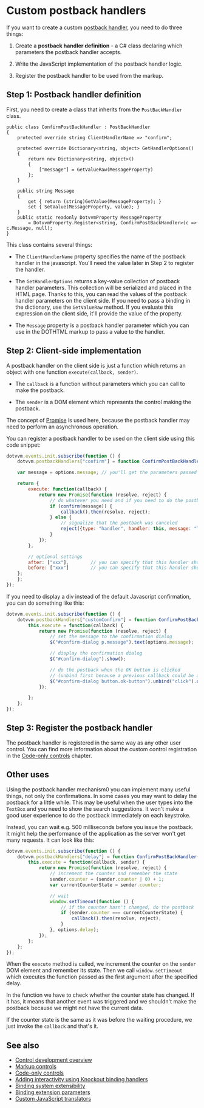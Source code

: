# Custom postback handlers

If you want to create a custom [postback handler](~/pages/concepts/respond-to-user-actions/postback-handlers), you need to do three things:

1. Create a **postback handler definition** - a C# class declaring which parameters the postback handler accepts.

2. Write the JavaScript implementation of the postback handler logic.

3. Register the postback handler to be used from the markup.

## Step 1: Postback handler definition

First, you need to create a class that inherits from the `PostBackHandler` class.

```CSHARP
public class ConfirmPostBackHandler : PostBackHandler
{
    protected override string ClientHandlerName => "confirm";

    protected override Dictionary<string, object> GetHandlerOptions()
    {
        return new Dictionary<string, object>()
        {
            ["message"] = GetValueRaw(MessageProperty)
        };
    }

    public string Message
    {
        get { return (string)GetValue(MessageProperty); }
        set { SetValue(MessageProperty, value); }
    }
    public static readonly DotvvmProperty MessageProperty
        = DotvvmProperty.Register<string, ConfirmPostBackHandler>(c => c.Message, null);	
}
```

This class contains several things:

* The `ClientHandlerName` property specifies the name of the postback handler in the javascript. You'll need the value later in Step 2 to register the handler.

* The `GetHandlerOptions` returns a key-value collection of postback handler parameters. This collection will be serialized and placed in the HTML page. Thanks to this, you can read the values of the postback handler parameters on the client side. If you need to pass a binding in the dictionary, use the `GetValueRaw` method. If you evaluate this expression on the client side, it'll provide the value of the property.

* The `Message` property is a postback handler parameter which you can use in the DOTHTML markup to pass a value to the handler.

## Step 2: Client-side implementation

A postback handler on the client side is just a function which returns an object with one function `execute(callback, sender)`. 

* The `callback` is a function without parameters which you can call to make the postback.

* The `sender` is a DOM element which represents the control making the postback.

The concept of [Promise](https://developer.mozilla.org/en-US/docs/Web/JavaScript/Reference/Global_Objects/Promise) is used here, because the postback handler may need to perform an asynchronous operation.

You can register a postback handler to be used on the client side using this code snippet:

```JAVASCRIPT
dotvvm.events.init.subscribe(function () {
    dotvvm.postbackHandlers["confirm"] = function ConfirmPostBackHandler(options) {

    var message = options.message; // you'll get the parameters passed to the handler in the options object

    return {
        execute: function(callback) {
            return new Promise(function (resolve, reject) {
                // do whatever you need and if you need to do the postback, invoke the 'callback()' function
                if (confirm(message)) {
                    callback().then(resolve, reject);
                } else {
                    // signalize that the postback was canceled
                    reject({type: "handler", handler: this, message: "The postback was aborted by user."});
                }
            });
        },

        // optional settings
        after: ["xxx"],        // you can specify that this handler should be launched after some other handler
        before: ["xxx"]        // you can specify that this handler should be launched before some other handler
    };
    };
});
```

If you need to display a div instead of the default Javascript confirmation, you can do something like this:

```JAVASCRIPT
dotvvm.events.init.subscribe(function () {
    dotvvm.postbackHandlers["customConfirm"] = function ConfirmPostBackHandler(options) {
        this.execute = function(callback) {
            return new Promise(function (resolve, reject) {
                // set the message to the confirmation dialog
                $("#confirm-dialog p.message").text(options.message);

                // display the confirmation dialog
                $("#confirm-dialog").show();

                // do the postback when the OK button is clicked
                // (unbind first because a previous callback could be attached to the event)
                $("#confirm-dialog button.ok-button").unbind("click").on("click", function() { callback().then(resolve, reject) });
            });

        };
    };
});
```

## Step 3: Register the postback handler

The postback handler is registered in the same way as any other user control. You can find more information about the custom 
control registration in the [Code-only controls](code-only-controls) chapter.

## Other uses

Using the postback handler mechanism0 you can implement many useful things, not only the confirmations. In some cases you may want to delay the postback for a little while. This may be useful when the user types into the `TextBox` and you need to show the search suggestions. It won't make a good user experience to do the postback immediately on each keystroke. 

Instead, you can wait e.g. 500 milliseconds before you issue the postback. It might help the performance of the application as the server won't get
many requests. It can look like this:

```JAVASCRIPT
dotvvm.events.init.subscribe(function () {
    dotvvm.postbackHandlers["delay"] = function ConfirmPostBackHandler(options) {
        this.execute = function(callback, sender) {
            return new Promise(function (resolve, reject) {
                // increment the counter and remember the state
                sender.counter = (sender.counter | 0) + 1;
                var currentCounterState = sender.counter;

                // wait
                window.setTimeout(function () {
                    // if the counter hasn't changed, do the postback
                    if (sender.counter === currentCounterState) {
                        callback().then(resolve, reject);
                    }
                }, options.delay);
            });
        };
    };
});
```

When the `execute` method is called, we increment the counter on the `sender` DOM element and remember its state. Then we call `window.setTimeout` which executes the function passed as the first argument after the specified delay.

In the function we have to check whether the counter state has changed. If it has, it means that another event was triggered and we shouldn't make the postback because we might not have the current data.

If the counter state is the same as it was before the waiting procedure, we just invoke the `callback` and that's it.

## See also

* [Control development overview](overview)
* [Markup controls](markup-controls)
* [Code-only controls](code-only-controls)
* [Adding interactivity using Knockout binding handlers](interactivity)
* [Binding system extensibility](binding-extensibility)
* [Binding extension parameters](binding-extension-parameters)
* [Custom JavaScript translators](custom-javascript-translators)
